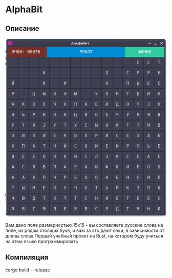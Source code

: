 # AlphaBit

## Описание

![Alt text](assets/look.png "Вид")

Вам дано поле размерностью 15x15 - вы составляете русские слова на поле,
из рядом стоящих букв, и вам за это дают очки, в зависимости от длины слова
Первый учебный проект на Rust, на котором буду учиться на этом языке программировать

## Компиляция

cargo build --release

